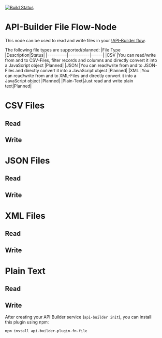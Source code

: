 [![Build Status](https://github.com/Axway-API-Builder-Ext/api-builder-extras/workflows/JIRA%20CP%20Connector%20Tests/badge.svg)](https://github.com/Axway-API-Builder-Ext/api-builder-extras/actions)

# API-Builder File Flow-Node

This node can be used to read and write files in your [!API-Builder flow][1].  

The following file types are supported/planned:
|File Type |Description|Status|
|----------|-----------|------|
|CSV       |You can read/write from and to CSV-Files, filter records and columns and directly convert it into a JavaScript object |Planned|
|JSON      |You can read/write from and to JSON-Files and directly convert it into a JavaScript object |Planned|
|XML       |You can read/write from and to XML-Files and directly convert it into a JavaScript object |Planned|
|Plain-Text|Just read and write plain text|Planned|

# CSV Files

## Read

## Write

# JSON Files

## Read

## Write

# XML Files

## Read

## Write

# Plain Text

## Read

## Write

After creating your API Builder service (`api-builder init`), you can install this plugin using npm:

```
npm install api-builder-plugin-fn-file
```

[1]: https://docs.axway.com/bundle/API_Builder_4x_allOS_en/page/api_builder_flows.html
[2]: https://docs.axway.com/bundle/API_Builder_4x_allOS_en/page/api_builder_getting_started_guide.html

[filter]: imgs/flownode-filter.png
[filter-include]: imgs/flownode-filter-include.png
[filter-exclude]: imgs/flownode-filter-exclude.png
